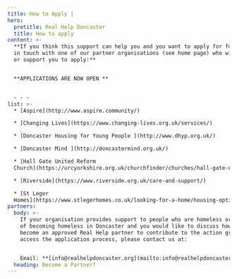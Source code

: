 ```yaml
---
title: How to Apply |
hero:
  pretitle: Real Help Doncaster
  title: How to apply
content: >-
  **If you think this support can help you and you want to apply for funds, get
  in touch with one of our partner organisations (see home page) who will guide
  or support you to apply:**


  **APPLICATIONS ARE NOW OPEN **


  - - -
list: >-
  * [Aspire](http://www.aspire.community/)

  * [Changing Lives](https://www.changing-lives.org.uk/services/)

  * [Doncaster Housing for Young People ](http://www.dhyp.org.uk/)

  * [Doncaster Mind ](http://doncastermind.org.uk/)

  * [Hall Gate United Reform
  Church](https://urcyorkshire.org.uk/churchfinder/churches/hall-gate-urc/)

  * [Riverside](https://www.riverside.org.uk/care-and-support/)

  * [St Leger
  Homes](https://www.stlegerhomes.co.uk/looking-for-a-home/housing-options-and-homelessness/)
partners:
  body: >-
    If your organisation provides support to people who are homeless or at risk
    of becoming homeless in Doncaster and you would like to discuss how to
    become an approved Real Help partner to contribute to the action group and
    access the application process, please contact us at:


    Email: **[info@realhelpdoncaster.org](mailto:info@realhelpdoncaster.org)**
  heading: Become a Partner?
---
```



